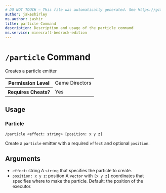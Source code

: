 ```yaml
---
# DO NOT TOUCH — This file was automatically generated. See https://github.com/mojang/minecraftapidocsgenerator to modify descriptions, examples, etc.
author: jakeshirley
ms.author: jashir
title: particle Command
description: Description and usage of the particle command
ms.service: minecraft-bedrock-edition
---
```

# `/particle` Command
Creates a particle emitter

<table>
  <tr>
    <th>Permission Level</th>
    <td>Game Directors</td>
  </tr>
  <tr>
    <th>Requires Cheats?</th>
    <td>Yes</td>
  </tr>
</table>

## Usage
### Particle
`/particle <effect: string> [position: x y z]`

Create a `particle` emitter with a required `effect` and optional `position`.

## Arguments
- `effect`: string
A `string` that specifies the particle to create.
- `position: x y z`: position
A `vector` with `[x y z]` coordinates that specifies where to make the particle.
Default: the position of the executor.
